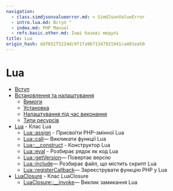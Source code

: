 ```yaml
---
navigation:
  - class.simdjsonvalueerror.md: « SimdJsonValueError
  - intro.lua.md: Вступ "
  - index.md: PHP Manual
  - refs.basic.other.md: Інші базові модулі
title: Lua
origin_hash: ddf652f5224dc9f1fa9671347921941ca401ea50
---
```

# Lua

-   [Вступ](intro.lua.md)
-   [Встановлення та налаштування](lua.setup.md)
    -   [Вимоги](lua.requirements.md)
    -   [Установка](lua.installation.md)
    -   [Налаштування під час виконання](lua.configuration.md)
    -   [Типи ресурсів](lua.resources.md)
-   [Lua](class.lua.md) \- Клас Lua
    -   [Lua::assign](lua.assign.md) \- Присвоїти PHP-змінної Lua
    -   [Lua::call](lua.call.md)— Викликати функції Lua
    -   [Lua::\_\_construct](lua.construct.md) \- Конструктор Lua
    -   [Lua::eval](lua.eval.md) \- Розбирає рядок як код Lua
    -   [Lua::getVersion](lua.getversion.md)— Повертає версію
    -   [Lua::include](lua.include.md)— Розбирає файл, що містить скрипт Lua
    -   [Lua::registerCallback](lua.registercallback.md)— Зареєструвати функцію PHP у Lua
-   [LuaClosure](class.luaclosure.md) \- Клас LuaClosure
    -   [LuaClosure::\_\_invoke](luaclosure.invoke.md)— Виклик замикання Lua
